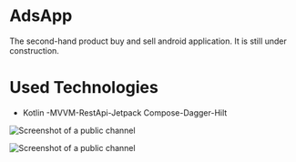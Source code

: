 # AdsApp
The second-hand product buy and sell android application. It is still under construction. 


# Used Technologies
- Kotlin -MVVM-RestApi-Jetpack Compose-Dagger-Hilt

  
![Screenshot of a public channel](https://i.hizliresim.com/99hkx5w.png)

![Screenshot of a public channel](https://i.hizliresim.com/afuhfj3.png)


